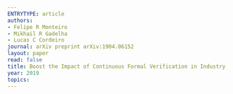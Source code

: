 ```yaml
---
ENTRYTYPE: article
authors:
- Felipe R Monteiro
- Mikhail R Gadelha
- Lucas C Cordeiro
journal: arXiv preprint arXiv:1904.06152
layout: paper
read: false
title: Boost the Impact of Continuous Formal Verification in Industry
year: 2019
topics:
---
```

